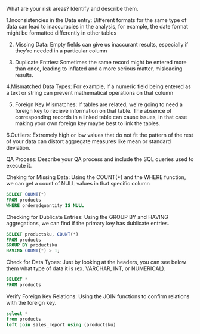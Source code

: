 What are your risk areas? Identify and describe them.

1.Inconsistencies in the Data entry:
Different formats for the same type of data can lead to inaccuracies in the analysis, for example, the date format might be formatted differently in other tables

2. Missing Data:
Empty fields can give us inaccurant results, especially if they're needed in a particular column

3. Duplicate Entries: 
Sometimes the same record might be entered more than once, leading to inflated and a more serious matter, misleading results.

4.Mismatched Data Types:
For example, if a numeric field being entered as a text or string can prevent mathematical operations on that column

5. Foreign Key Mismatches: 
If tables are related, we're going to need a foreign key to recieve information on that table. The absence of corresponding records in a linked table can cause issues, in that case making your own foreign key maybe best to link the tables.

6.Outliers: 
Extremely high or low values that do not fit the pattern of the rest of your data can distort aggregate measures like mean or standard deviation.

QA Process:
Describe your QA process and include the SQL queries used to execute it.

Cheking for Missing Data: Using the COUNT(*) and the WHERE function, we can get a count of NULL values in that specific column

```sql
SELECT COUNT(*)
FROM products
WHERE orderedquantity IS NULL
```

Checking for Dublicate Entries: Using the GROUP BY and HAVING aggregations, we can find if the primary key has dublicate entries.

```sql
SELECT productsku, COUNT(*)
FROM products
GROUP BY productsku
HAVING COUNT(*) > 1;
```

Check for Data Tyoes: Just by looking at the headers, you can see below them what type of data it is (ex. VARCHAR, INT, or NUMERICAL).

```SQL
SELECT *
FROM products
```

Verify Foreign Key Relations: Using the JOIN functions to confirm relations with the foreign key.

```SQL
select *
from products 
left join sales_report using (productsku)
```






